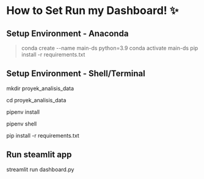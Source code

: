 # How to Set Run my Dashboard! ✨

## Setup Environment - Anaconda
> conda create --name main-ds python=3.9
> conda activate main-ds
> pip install -r requirements.txt

## Setup Environment - Shell/Terminal
mkdir proyek_analisis_data

cd proyek_analisis_data

pipenv install

pipenv shell

pip install -r requirements.txt

## Run steamlit app
streamlit run dashboard.py
